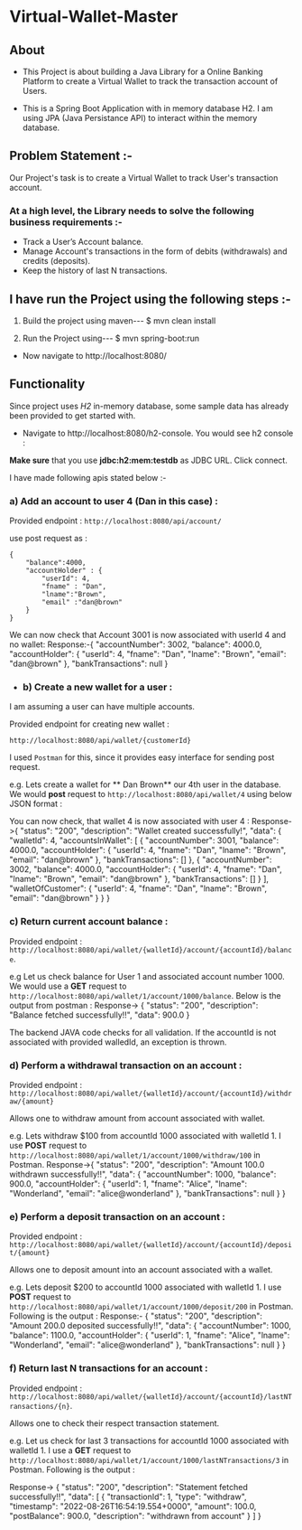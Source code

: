 # Virtual-Wallet-Master

## About
* This Project is about building a Java Library for a Online Banking Platform to create a Virtual Wallet to track the transaction account of Users.

* This is a Spring Boot Application with in memory database H2. I am using JPA (Java Persistance API) to interact within the memory database.

## Problem Statement :-
Our Project's task is to create a Virtual Wallet to track User's transaction account.

### At a high level, the Library needs to solve the following business requirements :-

* Track a User’s Account balance.
* Manage Account's transactions in the form of debits (withdrawals) and credits (deposits).
* Keep the history of last N transactions.


## I have run the Project using the following steps :-

1. Build the project using maven---
$ mvn clean install

2. Run the Project using---
$ mvn spring-boot:run

* Now navigate to http://localhost:8080/

## Functionality

Since project uses *H2* in-memory database, some sample data has already been provided to get started with. 

* Navigate to http://localhost:8080/h2-console. You would see h2 console :

**Make sure**  that you use **jdbc:h2:mem:testdb** as JDBC URL. Click connect.

I have made following apis stated below :-

### a) Add an account to user 4 (Dan in this case) :

Provided endpoint : `http://localhost:8080/api/account/`

use post request as :
```{JSON}
{
	"balance":4000,
	"accountHolder" : {
		"userId": 4,
		"fname" : "Dan",
		"lname":"Brown",
		"email" :"dan@brown"
	}
}
```

We can now check that Account 3001 is now associated with userId 4 and no wallet:
Response:-{
    "accountNumber": 3002,
    "balance": 4000.0,
    "accountHolder": {
        "userId": 4,
        "fname": "Dan",
        "lname": "Brown",
        "email": "dan@brown"
    },
    "bankTransactions": null
}

* ### b) Create a new wallet for a user :

I am assuming a user can have multiple accounts.

Provided endpoint for creating new wallet :
```
http://localhost:8080/api/wallet/{customerId}
```

I used `Postman` for this, since it provides easy interface for sending post request.

e.g. Lets create a wallet for ** Dan Brown** our 4th user in the database. We would **post** request to `http://localhost:8080/api/wallet/4` using below JSON format :

You can now check, that wallet 4 is now associated with user 4 :
Response->{
    "status": "200",
    "description": "Wallet created successfully!",
    "data": {
        "walletId": 4,
        "accountsInWallet": [
            {
                "accountNumber": 3001,
                "balance": 4000.0,
                "accountHolder": {
                    "userId": 4,
                    "fname": "Dan",
                    "lname": "Brown",
                    "email": "dan@brown"
                },
                "bankTransactions": []
            },
            {
                "accountNumber": 3002,
                "balance": 4000.0,
                "accountHolder": {
                    "userId": 4,
                    "fname": "Dan",
                    "lname": "Brown",
                    "email": "dan@brown"
                },
                "bankTransactions": []
            }
        ],
        "walletOfCustomer": {
            "userId": 4,
            "fname": "Dan",
            "lname": "Brown",
            "email": "dan@brown"
        }
    }
}


### c) Return current account balance :

Provided endpoint : `http://localhost:8080/api/wallet/{walletId}/account/{accountId}/balance`.

e.g Let us check balance for User 1 and associated account number 1000. We would use a **GET** request to `http://localhost:8080/api/wallet/1/account/1000/balance`. Below is the output from postman :
Response->
{
    "status": "200",
    "description": "Balance fetched successfully!!",
    "data": 900.0
}


The backend JAVA code checks for all validation. If the accountId is not associated with provided walledId, an exception is thrown.


### d) Perform a withdrawal transaction on an account :

Provided endpoint : `http://localhost:8080/api/wallet/{walletId}/account/{accountId}/withdraw/{amount}`

Allows one to withdraw amount from account associated with wallet.

e.g. Lets withdraw $100 from accountId 1000 associated with walletId 1. I use **POST** request to `http://localhost:8080/api/wallet/1/account/1000/withdraw/100` in Postman. 
Response->{
    "status": "200",
    "description": "Amount 100.0 withdrawn successfully!!",
    "data": {
        "accountNumber": 1000,
        "balance": 900.0,
        "accountHolder": {
            "userId": 1,
            "fname": "Alice",
            "lname": "Wonderland",
            "email": "alice@wonderland"
        },
        "bankTransactions": null
    }
}


### e) Perform a deposit transaction on an account :

Provided endpoint : `http://localhost:8080/api/wallet/{walletId}/account/{accountId}/deposit/{amount}`

Allows one to deposit amount into an account associated with a wallet.

e.g. Lets deposit $200 to accountId 1000 associated with walletId 1. I use **POST** request to `http://localhost:8080/api/wallet/1/account/1000/deposit/200` in Postman. Following is the output :
Response:-
{
    "status": "200",
    "description": "Amount 200.0 deposited successfully!!",
    "data": {
        "accountNumber": 1000,
        "balance": 1100.0,
        "accountHolder": {
            "userId": 1,
            "fname": "Alice",
            "lname": "Wonderland",
            "email": "alice@wonderland"
        },
        "bankTransactions": null
    }
}


### f) Return last N transactions for an account :

Provided endpoint :  `http://localhost:8080/api/wallet/{walletId}/account/{accountId}/lastNTransactions/{n}`.

Allows one to check their respect transaction statement.

e.g. Let us check for last 3 transactions for accountId 1000 associated with walletId 1. I use a **GET** request to `http://localhost:8080/api/wallet/1/account/1000/lastNTransactions/3` in Postman. Following is the output :

Response->
{
    "status": "200",
    "description": "Statement fetched successfully!!",
    "data": [
        {
            "transactionId": 1,
            "type": "withdraw",
            "timestamp": "2022-08-26T16:54:19.554+0000",
            "amount": 100.0,
            "postBalance": 900.0,
            "description": "withdrawn from account"
        }
    ]
}
